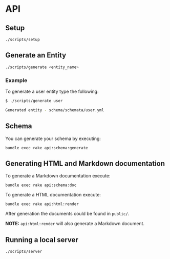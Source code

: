 # API

## Setup

```
./scripts/setup
```

## Generate an Entity

``` sh
./scripts/generate <entity_name>
```

### Example

To generate a user entity type the following:

``` sh
$ ./scripts/generate user

Generated entity - schema/schemata/user.yml
```

## Schema

You can generate your schema by executing:

```
bundle exec rake api:schema:generate
```

## Generating HTML and Markdown documentation

To generate a Markdown documentation execute:

```
bundle exec rake api:schema:doc
```

To generate a HTML documentation execute:

```
bundle exec rake api:html:render
```

After generation the documents could be found in `public/`.

**NOTE:** `api:html:render` will also generate a Markdown document.

## Running a local server

```
./scripts/server
```
